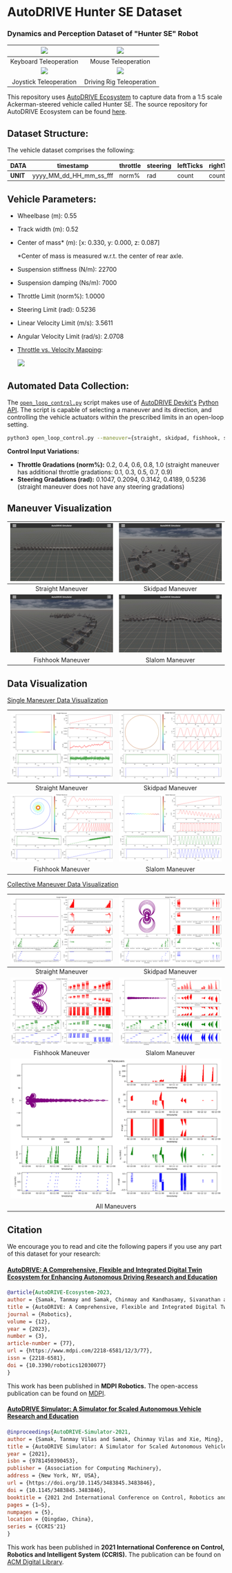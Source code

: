 # AutoDRIVE Hunter SE Dataset

### Dynamics and Perception Dataset of "Hunter SE" Robot

<table>
<thead>
  <tr>
    <th align="center"><img src="keyboard_10_hz/keyboard.gif"></th>
    <th align="center"><img src="mouse_10_hz/mouse.gif"></th>
  </tr>
</thead>
<tbody>
  <tr>
    <td align="center">Keyboard Teleoperation</td>
    <td align="center">Mouse Teleoperation</td>
  </tr>
  <tr>
    <td align="center"><img src="joystick_10_hz/joystick.gif"></td>
    <td align="center"><img src="steering_10_hz/steering.gif"></td>
  </tr>
  <tr>
    <td align="center">Joystick Teleoperation</td>
    <td align="center">Driving Rig Teleoperation</td>
  </tr>
</tbody>
</table>

This repository uses [AutoDRIVE Ecosystem](https://autodrive-ecosystem.github.io/) to capture data from a 1:5 scale Ackerman-steered vehicle called Hunter SE. The source repository for AutoDRIVE Ecosystem can be found [here](https://github.com/Tinker-Twins/AutoDRIVE).

## Dataset Structure:

The vehicle dataset comprises the following:

| **DATA** | timestamp | throttle |	steering | leftTicks | rightTicks |	posX | posY |	posZ | roll |	pitch |	yaw |	speed |	angX |	angY |	angZ | accX |	accY | accZ |
| -------- | --------- | -------- |	-------- | --------- | ---------- |	---- | ---- |	---- | ---- |	----- |	--- |	----- |	---- |	---- |	---- | ---- |	---- | ---- |
| **UNIT** | yyyy_MM_dd_HH_mm_ss_fff | norm% | rad | count | count |	m | m |	m | rad |	rad |	rad |	m/s |	rad/s |	rad/s |	rad/s | m/s^2 |	m/s^2 | m/s^2 |

## Vehicle Parameters:
- Wheelbase (m): 0.55
- Track width (m): 0.52
- Center of mass* (m): [x: 0.330, y: 0.000, z: 0.087]

  *Center of mass is measured w.r.t. the center of rear axle.
- Suspension stiffness (N/m): 22700
- Suspension damping (Ns/m): 7000
- Throttle Limit (norm%): 1.0000
- Steering Limit (rad): 0.5236
- Linear Velocity Limit (m/s): 3.5611
- Angular Velocity Limit (rad/s): 2.0708
- [Throttle vs. Velocity Mapping](https://github.com/Tinker-Twins/AutoDRIVE-Hunter-SE-Dataset/blob/off-road-dataset/vehicle_parameters/HunterSE_Throttle_Velocity_Mapping.xlsx):

  ![](https://github.com/Tinker-Twins/AutoDRIVE-Hunter-SE-Dataset/blob/off-road-dataset/vehicle_parameters/HunterSE_Throttle_Velocity_Mapping.png)

## Automated Data Collection:

The [`open_loop_control.py`](https://github.com/Tinker-Twins/AutoDRIVE-Hunter-SE-Dataset/blob/off-road-dataset/open_loop_controller/open_loop_control.py) script makes use of [AutoDRIVE Devkit's](https://github.com/Tinker-Twins/AutoDRIVE/tree/AutoDRIVE-Devkit) [Python API](https://github.com/Tinker-Twins/AutoDRIVE/tree/AutoDRIVE-Devkit/ADSS%20Toolkit/autodrive_py). The script is capable of selecting a maneuver and its direction, and controlling the vehicle actuators within the prescribed limits in an open-loop setting.

```bash
python3 open_loop_control.py --maneuver={straight, skidpad, fishhook, slalom} --direction={cw, ccw} --throttle=[-1, 1] --steering=[0, 0.5236] --throttle_noise=[0, 0.001] --steering_noise=[0, 0.001]
```

**Control Input Variations:**

- **Throttle Gradations (norm%):** 0.2, 0.4, 0.6, 0.8, 1.0 (straight maneuver has additional throttle gradations: 0.1, 0.3, 0.5, 0.7, 0.9)
- **Steering Gradations (rad):** 0.1047, 0.2094, 0.3142, 0.4189, 0.5236 (straight maneuver does not have any steering gradations)

## Maneuver Visualization

<table>
<thead>
  <tr>
    <th align="center"><img src="frame_extractor/straight/mean_of_min_max_stacks.png"></th>
    <th align="center"><img src="frame_extractor/skidpad/mean_of_min_max_stacks.png"></th>
  </tr>
</thead>
<tbody>
  <tr>
    <td align="center">Straight Maneuver</td>
    <td align="center">Skidpad Maneuver</td>
  </tr>
  <tr>
    <td align="center"><img src="frame_extractor/fishhook/mean_of_min_max_stacks.png"></td>
    <td align="center"><img src="frame_extractor/slalom/mean_of_min_max_stacks.png"></td>
  </tr>
  <tr>
    <td align="center">Fishhook Maneuver</td>
    <td align="center">Slalom Maneuver</td>
  </tr>
</tbody>
</table>

## Data Visualization

[Single Maneuver Data Visualization](https://github.com/Tinker-Twins/AutoDRIVE-Hunter-SE-Dataset/blob/off-road-dataset/data_visualization/data_visualization_single.ipynb)

<table>
<thead>
  <tr>
    <th align="center"><img src="data_visualization/straight_maneuver_single.png"></th>
    <th align="center"><img src="data_visualization/skidpad_maneuver_single.png"></th>
  </tr>
</thead>
<tbody>
  <tr>
    <td align="center">Straight Maneuver</td>
    <td align="center">Skidpad Maneuver</td>
  </tr>
  <tr>
    <td align="center"><img src="data_visualization/fishhook_maneuver_single.png"></td>
    <td align="center"><img src="data_visualization/slalom_maneuver_single.png"></td>
  </tr>
  <tr>
    <td align="center">Fishhook Maneuver</td>
    <td align="center">Slalom Maneuver</td>
  </tr>
</tbody>
</table>

[Collective Maneuver Data Visualization](https://github.com/Tinker-Twins/AutoDRIVE-Hunter-SE-Dataset/blob/off-road-dataset/data_visualization/data_visualization_collective.ipynb)

<table>
<thead>
  <tr>
    <th align="center"><img src="data_visualization/straight_maneuver_collective.png"></th>
    <th align="center"><img src="data_visualization/skidpad_maneuver_collective.png"></th>
  </tr>
</thead>
<tbody>
  <tr>
    <td align="center">Straight Maneuver</td>
    <td align="center">Skidpad Maneuver</td>
  </tr>
  <tr>
    <td align="center"><img src="data_visualization/fishhook_maneuver_collective.png"></td>
    <td align="center"><img src="data_visualization/slalom_maneuver_collective.png"></td>
  </tr>
  <tr>
    <td align="center">Fishhook Maneuver</td>
    <td align="center">Slalom Maneuver</td>
  </tr>
  <tr>
    <td align="center" colspan="2"><img src="data_visualization/all_maneuvers_collective.png"></td>
  </tr>
  <tr>
    <td align="center" colspan="2">All Maneuvers</td>
  </tr>
</tbody>
</table>

## Citation

We encourage you to read and cite the following papers if you use any part of this dataset for your research:

#### [AutoDRIVE: A Comprehensive, Flexible and Integrated Digital Twin Ecosystem for Enhancing Autonomous Driving Research and Education](https://arxiv.org/abs/2212.05241)
```bibtex
@article{AutoDRIVE-Ecosystem-2023,
author = {Samak, Tanmay and Samak, Chinmay and Kandhasamy, Sivanathan and Krovi, Venkat and Xie, Ming},
title = {AutoDRIVE: A Comprehensive, Flexible and Integrated Digital Twin Ecosystem for Autonomous Driving Research &amp; Education},
journal = {Robotics},
volume = {12},
year = {2023},
number = {3},
article-number = {77},
url = {https://www.mdpi.com/2218-6581/12/3/77},
issn = {2218-6581},
doi = {10.3390/robotics12030077}
}
```
This work has been published in **MDPI Robotics.** The open-access publication can be found on [MDPI](https://doi.org/10.3390/robotics12030077).

#### [AutoDRIVE Simulator: A Simulator for Scaled Autonomous Vehicle Research and Education](https://arxiv.org/abs/2103.10030)
```bibtex
@inproceedings{AutoDRIVE-Simulator-2021,
author = {Samak, Tanmay Vilas and Samak, Chinmay Vilas and Xie, Ming},
title = {AutoDRIVE Simulator: A Simulator for Scaled Autonomous Vehicle Research and Education},
year = {2021},
isbn = {9781450390453},
publisher = {Association for Computing Machinery},
address = {New York, NY, USA},
url = {https://doi.org/10.1145/3483845.3483846},
doi = {10.1145/3483845.3483846},
booktitle = {2021 2nd International Conference on Control, Robotics and Intelligent System},
pages = {1–5},
numpages = {5},
location = {Qingdao, China},
series = {CCRIS'21}
}
```
This work has been published in **2021 International Conference on Control, Robotics and Intelligent System (CCRIS).** The publication can be found on [ACM Digital Library](https://dl.acm.org/doi/abs/10.1145/3483845.3483846).
